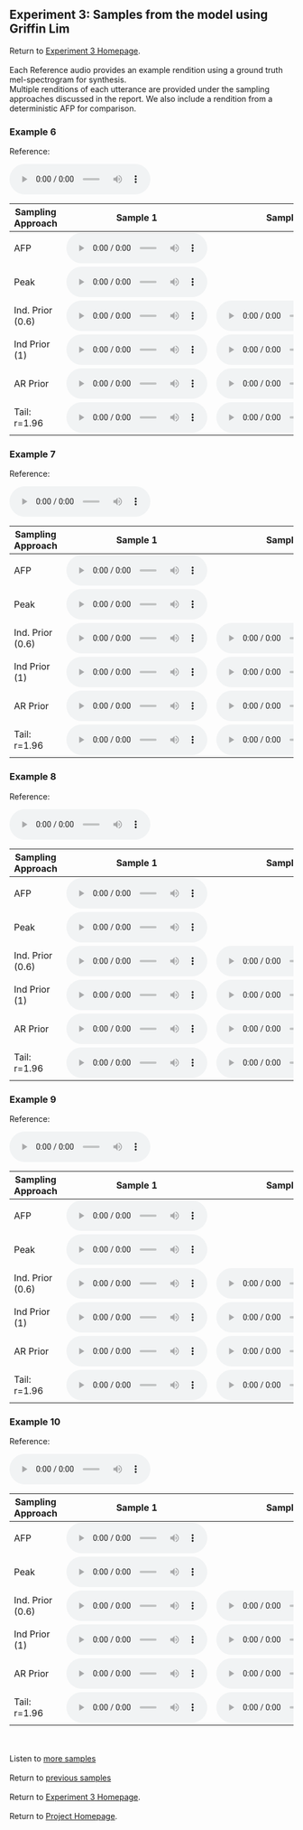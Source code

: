 <!-- exp 1a -->

## Experiment 3: Samples from the model using Griffin Lim

Return to [Experiment 3 Homepage](https://ljlj9.github.io/mscproject/experiment_3_test.html).
<br><br>
Each Reference audio provides an example rendition using a ground truth mel-spectrogram for synthesis.
<br>
Multiple renditions of each utterance are provided under the sampling approaches discussed in the report.
We also include a rendition from a deterministic AFP for comparison.
### Example 6

Reference:        
<p><audio src="Experiment3/Example6/reference.wav" controls style="width: 250px;"></audio></p>

| Sampling Approach | Sample 1 | Sample 2 | Sample 3 | Sample 4 | Sample 5 |
| --- | --- | --- | --- | --- | --- |
| AFP | <audio src="afp_web_samples/Example6.wav" controls style="width: 250px;"></audio> | | | | |
| Peak  | <audio src="Experiment3/Example6/mean/sample_1.wav" controls style="width: 250px;"></audio> | | | | |
| Ind. Prior (0.6) | <audio src="Experiment3/Example6/scaled06/sample_1.wav" controls style="width: 250px;"></audio> | <audio src="Experiment3/Example6/scaled06/sample_2.wav" controls style="width: 250px;"></audio> | <audio src="Experiment3/Example6/scaled06/sample_3.wav" controls style="width: 250px;"></audio> | <audio src="Experiment3/Example6/scaled06/sample_4.wav" controls style="width: 250px;"></audio> | <audio src="Experiment3/Example6/scaled06/sample_5.wav" controls style="width: 250px;"></audio> |
| Ind Prior (1) | <audio src="Experiment3/Example6/prior/sample_1.wav" controls style="width: 250px;"></audio> | <audio src="Experiment3/Example6/prior/sample_2.wav" controls style="width: 250px;"></audio> | <audio src="Experiment3/Example6/prior/sample_3.wav" controls style="width: 250px;"></audio> | <audio src="Experiment3/Example6/prior/sample_4.wav" controls style="width: 250px;"></audio> | <audio src="Experiment3/Example6/prior/sample_5.wav" controls style="width: 250px;"></audio> |
| AR Prior | <audio src="Experiment3/Example6/ar_prior/sample_1.wav" controls style="width: 250px;"></audio> | <audio src="Experiment3/Example6/ar_prior/sample_2.wav" controls style="width: 250px;"></audio> | <audio src="Experiment3/Example6/ar_prior/sample_3.wav" controls style="width: 250px;"></audio> | <audio src="Experiment3/Example6/ar_prior/sample_4.wav" controls style="width: 250px;"></audio> | <audio src="Experiment3/Example6/ar_prior/sample_5.wav" controls style="width: 250px;"></audio> |
| Tail: r=1.96 | <audio src="Experiment3/Example6/tail2/sample_1.wav" controls style="width: 250px;"></audio> | <audio src="Experiment3/Example6/tail2/sample_2.wav" controls style="width: 250px;"></audio> | <audio src="Experiment3/Example6/tail2/sample_3.wav" controls style="width: 250px;"></audio> | <audio src="Experiment3/Example6/tail2/sample_4.wav" controls style="width: 250px;"></audio> | <audio src="Experiment3/Example6/tail2/sample_5.wav" controls style="width: 250px;"></audio> |

### Example 7

Reference:          
<p><audio src="Experiment3/Example7/reference.wav" controls style="width: 250px;"></audio></p>

| Sampling Approach | Sample 1 | Sample 2 | Sample 3 | Sample 4 | Sample 5 |
| --- | --- | --- | --- | --- | --- |
| AFP | <audio src="afp_web_samples/Example7.wav" controls style="width: 250px;"></audio> | | | | |
| Peak  | <audio src="Experiment3/Example7/mean/sample_1.wav" controls style="width: 250px;"></audio> | | | | |
| Ind. Prior (0.6) | <audio src="Experiment3/Example7/scaled06/sample_1.wav" controls style="width: 250px;"></audio> | <audio src="Experiment3/Example7/scaled06/sample_2.wav" controls style="width: 250px;"></audio> | <audio src="Experiment3/Example7/scaled06/sample_3.wav" controls style="width: 250px;"></audio> | <audio src="Experiment3/Example7/scaled06/sample_4.wav" controls style="width: 250px;"></audio> | <audio src="Experiment3/Example7/scaled06/sample_5.wav" controls style="width: 250px;"></audio> |
| Ind Prior (1) | <audio src="Experiment3/Example7/prior/sample_1.wav" controls style="width: 250px;"></audio> | <audio src="Experiment3/Example7/prior/sample_2.wav" controls style="width: 250px;"></audio> | <audio src="Experiment3/Example7/prior/sample_3.wav" controls style="width: 250px;"></audio> | <audio src="Experiment3/Example7/prior/sample_4.wav" controls style="width: 250px;"></audio> | <audio src="Experiment3/Example7/prior/sample_5.wav" controls style="width: 250px;"></audio> |
| AR Prior | <audio src="Experiment3/Example7/ar_prior/sample_1.wav" controls style="width: 250px;"></audio> | <audio src="Experiment3/Example7/ar_prior/sample_2.wav" controls style="width: 250px;"></audio> | <audio src="Experiment3/Example7/ar_prior/sample_3.wav" controls style="width: 250px;"></audio> | <audio src="Experiment3/Example7/ar_prior/sample_4.wav" controls style="width: 250px;"></audio> | <audio src="Experiment3/Example7/ar_prior/sample_5.wav" controls style="width: 250px;"></audio> |
| Tail: r=1.96 | <audio src="Experiment3/Example7/tail2/sample_1.wav" controls style="width: 250px;"></audio> | <audio src="Experiment3/Example7/tail2/sample_2.wav" controls style="width: 250px;"></audio> | <audio src="Experiment3/Example7/tail2/sample_3.wav" controls style="width: 250px;"></audio> | <audio src="Experiment3/Example7/tail2/sample_4.wav" controls style="width: 250px;"></audio> | <audio src="Experiment3/Example7/tail2/sample_5.wav" controls style="width: 250px;"></audio> |

### Example 8

Reference:          
<p><audio src="Experiment3/Example8/reference.wav" controls style="width: 250px;"></audio></p>

| Sampling Approach | Sample 1 | Sample 2 | Sample 3 | Sample 4 | Sample 5 |
| --- | --- | --- | --- | --- | --- |
| AFP | <audio src="afp_web_samples/Example8.wav" controls style="width: 250px;"></audio> | | | | |
| Peak  | <audio src="Experiment3/Example8/mean/sample_1.wav" controls style="width: 250px;"></audio> | | | | |
| Ind. Prior (0.6) | <audio src="Experiment3/Example8/scaled06/sample_1.wav" controls style="width: 250px;"></audio> | <audio src="Experiment3/Example8/scaled06/sample_2.wav" controls style="width: 250px;"></audio> | <audio src="Experiment3/Example8/scaled06/sample_3.wav" controls style="width: 250px;"></audio> | <audio src="Experiment3/Example8/scaled06/sample_4.wav" controls style="width: 250px;"></audio> | <audio src="Experiment3/Example8/scaled06/sample_5.wav" controls style="width: 250px;"></audio> |
| Ind Prior (1) | <audio src="Experiment3/Example8/prior/sample_1.wav" controls style="width: 250px;"></audio> | <audio src="Experiment3/Example8/prior/sample_2.wav" controls style="width: 250px;"></audio> | <audio src="Experiment3/Example8/prior/sample_3.wav" controls style="width: 250px;"></audio> | <audio src="Experiment3/Example8/prior/sample_4.wav" controls style="width: 250px;"></audio> | <audio src="Experiment3/Example8/prior/sample_5.wav" controls style="width: 250px;"></audio> |
| AR Prior | <audio src="Experiment3/Example8/ar_prior/sample_1.wav" controls style="width: 250px;"></audio> | <audio src="Experiment3/Example8/ar_prior/sample_2.wav" controls style="width: 250px;"></audio> | <audio src="Experiment3/Example8/ar_prior/sample_3.wav" controls style="width: 250px;"></audio> | <audio src="Experiment3/Example8/ar_prior/sample_4.wav" controls style="width: 250px;"></audio> | <audio src="Experiment3/Example8/ar_prior/sample_5.wav" controls style="width: 250px;"></audio> |
| Tail: r=1.96 | <audio src="Experiment3/Example8/tail2/sample_1.wav" controls style="width: 250px;"></audio> | <audio src="Experiment3/Example8/tail2/sample_2.wav" controls style="width: 250px;"></audio> | <audio src="Experiment3/Example8/tail2/sample_3.wav" controls style="width: 250px;"></audio> | <audio src="Experiment3/Example8/tail2/sample_4.wav" controls style="width: 250px;"></audio> | <audio src="Experiment3/Example8/tail2/sample_5.wav" controls style="width: 250px;"></audio> |

### Example 9

Reference:          
<p><audio src="Experiment3/Example9/reference.wav" controls style="width: 250px;"></audio></p>

| Sampling Approach | Sample 1 | Sample 2 | Sample 3 | Sample 4 | Sample 5 |
| --- | --- | --- | --- | --- | --- |
| AFP | <audio src="afp_web_samples/Example9.wav" controls style="width: 250px;"></audio> | | | | |
| Peak  | <audio src="Experiment3/Example9/peak/sample_1.wav" controls style="width: 250px;"></audio> | | | | |
| Ind. Prior (0.6) | <audio src="Experiment3/Example9/scaled06/sample_1.wav" controls style="width: 250px;"></audio> | <audio src="Experiment3/Example9/scaled06/sample_2.wav" controls style="width: 250px;"></audio> | <audio src="Experiment3/Example9/scaled06/sample_3.wav" controls style="width: 250px;"></audio> | <audio src="Experiment3/Example9/scaled06/sample_4.wav" controls style="width: 250px;"></audio> | <audio src="Experiment3/Example9/scaled06/sample_5.wav" controls style="width: 250px;"></audio> |
| Ind Prior (1) | <audio src="Experiment3/Example9/prior/sample_1.wav" controls style="width: 250px;"></audio> | <audio src="Experiment3/Example9/prior/sample_2.wav" controls style="width: 250px;"></audio> | <audio src="Experiment3/Example9/prior/sample_3.wav" controls style="width: 250px;"></audio> | <audio src="Experiment3/Example9/prior/sample_4.wav" controls style="width: 250px;"></audio> | <audio src="Experiment3/Example9/prior/sample_5.wav" controls style="width: 250px;"></audio> |
| AR Prior | <audio src="Experiment3/Example9/ar_prior/sample_1.wav" controls style="width: 250px;"></audio> | <audio src="Experiment3/Example9/ar_prior/sample_2.wav" controls style="width: 250px;"></audio> | <audio src="Experiment3/Example9/ar_prior/sample_3.wav" controls style="width: 250px;"></audio> | <audio src="Experiment3/Example9/ar_prior/sample_4.wav" controls style="width: 250px;"></audio> | <audio src="Experiment3/Example9/ar_prior/sample_5.wav" controls style="width: 250px;"></audio> |
| Tail: r=1.96 | <audio src="Experiment3/Example9/tail2/sample_1.wav" controls style="width: 250px;"></audio> | <audio src="Experiment3/Example9/tail2/sample_2.wav" controls style="width: 250px;"></audio> | <audio src="Experiment3/Example9/tail2/sample_3.wav" controls style="width: 250px;"></audio> | <audio src="Experiment3/Example9/tail2/sample_4.wav" controls style="width: 250px;"></audio> | <audio src="Experiment3/Example9/tail2/sample_5.wav" controls style="width: 250px;"></audio> |

### Example 10

Reference:          
<p><audio src="Experiment3/Example10/reference.wav" controls style="width: 250px;"></audio></p>

| Sampling Approach | Sample 1 | Sample 2 | Sample 3 | Sample 4 | Sample 5 |
| --- | --- | --- | --- | --- | --- |
| AFP | <audio src="afp_web_samples/Example10.wav" controls style="width: 250px;"></audio> | | | | |
| Peak  | <audio src="Experiment3/Example10/peak/sample_1.wav" controls style="width: 250px;"></audio> | | | | |
| Ind. Prior (0.6) | <audio src="Experiment3/Example10/scaled06/sample_1.wav" controls style="width: 250px;"></audio> | <audio src="Experiment3/Example10/scaled06/sample_2.wav" controls style="width: 250px;"></audio> | <audio src="Experiment3/Example10/scaled06/sample_3.wav" controls style="width: 250px;"></audio> | <audio src="Experiment3/Example10/scaled06/sample_4.wav" controls style="width: 250px;"></audio> | <audio src="Experiment3/Example10/scaled06/sample_5.wav" controls style="width: 250px;"></audio> |
| Ind Prior (1) | <audio src="Experiment3/Example10/prior/sample_1.wav" controls style="width: 250px;"></audio> | <audio src="Experiment3/Example10/prior/sample_2.wav" controls style="width: 250px;"></audio> | <audio src="Experiment3/Example10/prior/sample_3.wav" controls style="width: 250px;"></audio> | <audio src="Experiment3/Example10/prior/sample_4.wav" controls style="width: 250px;"></audio> | <audio src="Experiment3/Example10/prior/sample_5.wav" controls style="width: 250px;"></audio> |
| AR Prior | <audio src="Experiment3/Example10/ar_prior/sample_1.wav" controls style="width: 250px;"></audio> | <audio src="Experiment3/Example10/ar_prior/sample_2.wav" controls style="width: 250px;"></audio> | <audio src="Experiment3/Example10/ar_prior/sample_3.wav" controls style="width: 250px;"></audio> | <audio src="Experiment3/Example10/ar_prior/sample_4.wav" controls style="width: 250px;"></audio> | <audio src="Experiment3/Example10/ar_prior/sample_5.wav" controls style="width: 250px;"></audio> |
| Tail: r=1.96 | <audio src="Experiment3/Example10/tail2/sample_1.wav" controls style="width: 250px;"></audio> | <audio src="Experiment3/Example10/tail2/sample_2.wav" controls style="width: 250px;"></audio> | <audio src="Experiment3/Example10/tail2/sample_3.wav" controls style="width: 250px;"></audio> | <audio src="Experiment3/Example10/tail2/sample_4.wav" controls style="width: 250px;"></audio> | <audio src="Experiment3/Example10/tail2/sample_5.wav" controls style="width: 250px;"></audio> |


<br><br>
Listen to [more samples](https://ljlj9.github.io/mscproject/experiment_3_iii.html)
<br><br>
Return to [previous samples](https://ljlj9.github.io/mscproject/experiment_3_i.html)
<br><br>
Return to [Experiment 3 Homepage](https://ljlj9.github.io/mscproject/experiment_3_test.html).
<br><br>
Return to [Project Homepage](https://ljlj9.github.io/mscproject/index.html).
